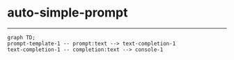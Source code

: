 # auto-simple-prompt
---

```mermaid
graph TD;
prompt-template-1 -- prompt:text --> text-completion-1
text-completion-1 -- completion:text --> console-1
```